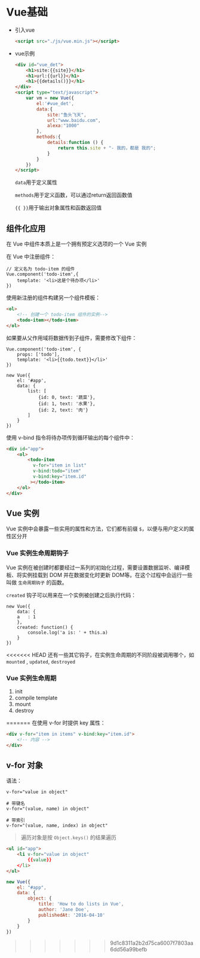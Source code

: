 # Vue基础

- 引入vue

  ```html
  <script src="./js/vue.min.js"></script>
  ```

- vue示例

  ```html
  <div id="vue_det">
      <h1>site:{{site}}</h1>
      <h1>url:{{url}}</h1>
      <h1>{{details()}}</h1>
  </div>
  <script type="text/javascript">
      var vm = new Vue({
          el:'#vue_det',
          data:{
              site:"鱼头飞天",
              url:"www.baidu.com",
              alexa:"1000"
          },
          methods:{
              details:function () {
                  return this.site + "- 我的，都是 我的";
              }
          }
      })
  </script>
  ```

  `data`用于定义属性

  `methods`用于定义函数，可以通过return返回函数值

  `{{ }}`用于输出对象属性和函数返回值

## 组件化应用

在 Vue 中组件本质上是一个拥有预定义选项的一个 Vue 实例

在 Vue 中注册组件：

```vue
// 定义名为 todo-item 的组件
Vue.component('todo-item',{
	template: '<li>这是个待办项</li>'
})
```

使用新注册的组件构建另一个组件模板：

```html
<ol>
    <!-- 创建一个 todo-item 组件的实例-->
    <todo-item></todo-item>
</ol>
```

如果要从父作用域将数据传到子组件，需要修改下组件：

```vue
Vue.component('todo-item', {
    props: ['todo'],
    template: '<li>{{todo.text}}</li>'
})

new Vue({
    el: '#app',
    data: {
        list: [
            {id: 0, text: '蔬菜'},
            {id: 1, text: '水果'},
            {id: 2, text: '肉'}
    	]
    }
})
```

使用 v-bind 指令将待办项传到循环输出的每个组件中：

```html
<div id="app">
    <ol>
        <todo-item
          v-for="item in list"
          v-bind:todo="item"
          v-bind:key="item.id"
         ></todo-item>
	</ol>
</div>
```

## Vue 实例

Vue 实例中会暴露一些实用的属性和方法，它们都有前缀 `$`，以便与用户定义的属性区分开

### Vue 实例生命周期钩子

Vue 实例在被创建时都要经过一系列的初始化过程，需要设置数据监听、编译模板、将实例挂载到 DOM 并在数据变化时更新 DOM等。在这个过程中会运行一些叫做 `生命周期钩子` 的函数。

`created` 钩子可以用来在一个实例被创建之后执行代码：

```
new Vue({
    data: {
    a	: 1
    },
    created: function() {
    	console.log('a is: ' + this.a)
    }
})
```

<<<<<<< HEAD
还有一些其它钩子，在实例生命周期的不同阶段被调用哪个，如 `mounted` , `updated`, `destroyed`

### Vue 实例生命周期

1. init
2. compile template
3. mount
4. destroy




=======
在使用 v-for 时提供 key 属性：

```html
<div v-for="item in items" v-bind:key="item.id">
    <!-- 内容 -->
</div>
```

## v-for 对象

语法：

```
v-for="value in object"

# 带键名
v-for="(value, name) in object"

# 带索引
v-for="(value, name, index) in object"
```

> 遍历对象是按 `Object.keys()` 的结果遍历

```html
<ul id="app">
    <li v-for="value in object"
        {{value}}
    </li>
</ul>
```

```js
new Vue({
    el: "#app",
    data: {
        object: {
            title: 'How to do lists in Vue',
            author: 'Jane Doe',
            publishedAt: '2016-04-10'
        }
    }
})
```
>>>>>>> 9d1c8311a2b2d75ca6007f7803aa6dd56a99befb

